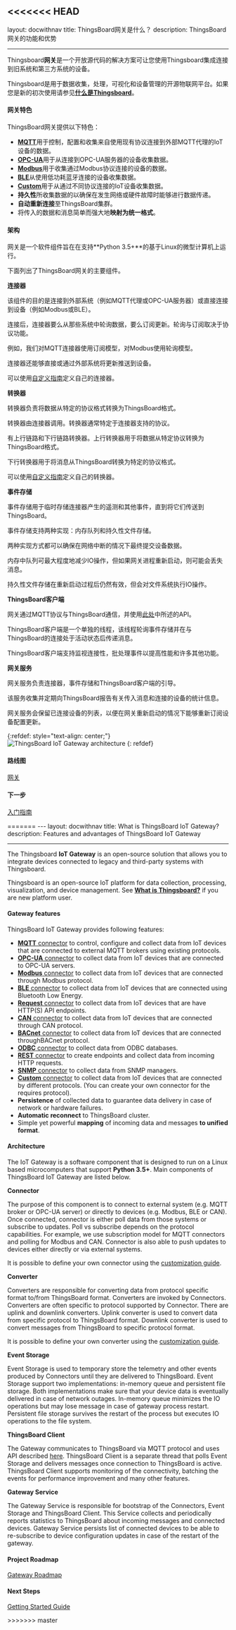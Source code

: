 <<<<<<< HEAD
---
layout: docwithnav
title: ThingsBoard网关是什么？
description: ThingsBoard网关的功能和优势

---

Thingsboard**网关**是一个开放源代码的解决方案可让您使用Thingsboard集成连接到旧系统和第三方系统的设备。

Thingsboard是用于数据收集，处理，可视化和设备管理的开源物联网平台。如果您是新的初次使用请参见[**什么是Thingsboard**](/docs/getting-started-guides/what-is-thingsboard/)。

#### 网关特色

ThingsBoard网关提供以下特色：

 - [**MQTT**](/docs/iot-gateway/config/mqtt/)用于控制，配置和收集来自使用现有协议连接到外部MQTT代理的IoT设备的数据。
 - [**OPC-UA**](/docs/iot-gateway/config/opc-ua/)用于从连接到OPC-UA服务器的设备收集数据。
 - [**Modbus**](/docs/iot-gateway/config/modbus/)用于收集通过Modbus协议连接的设备的数据。
 - [**BLE**](/docs/iot-gateway/config/ble/)从使用低功耗蓝牙连接的设备收集数据。
 - [**Custom**](/docs/iot-gateway/custom/)用于从通过不同协议连接的IoT设备收集数据。
 - **持久性**所收集数据的以确保在发生网络或硬件故障时能够进行数据传递。
 - **自动重新连接**至ThingsBoard集群。
 - 将传入的数据和消息简单而强大地**映射为统一格式**。


#### 架构

网关是一个软件组件旨在在支持**Python 3.5+**的基于Linux的微型计算机上运行。

下面列出了ThingsBoard网关的主要组件。

**连接器**

该组件的目的是连接到外部系统（例如MQTT代理或OPC-UA服务器）或直接连接到设备（例如Modbus或BLE）。

连接后，连接器要么从那些系统中轮询数据，要么订阅更新。轮询与订阅取决于协议功能。

例如，我们对MQTT连接器使用订阅模型，对Modbus使用轮询模型。

连接器还能够直接或通过外部系统将更新推送到设备。

可以使用[自定义指南](/docs/iot-gateway/custom/)定义自己的连接器。

**转换器**
 
转换器负责将数据从特定的协议格式转换为ThingsBoard格式。

转换器由连接器调用。转换器通常特定于连接器支持的协议。

有上行链路和下行链路转换器。上行转换器用于将数据从特定协议转换为ThingsBoard格式。

下行转换器用于将消息从ThingsBoard转换为特定的协议格式。

可以使用[自定义指南](/docs/iot-gateway/custom/)定义自己的转换器。

**事件存储**

事件存储用于临时存储连接器产生的遥测和其他事件，直到将它们传送到ThingsBoard。

事件存储支持两种实现：内存队列和持久性文件存储。

两种实现方式都可以确保在网络中断的情况下最终提交设备数据。

内存中队列可最大程度地减少IO操作，但如果网关进程重新启动，则可能会丢失消息。

持久性文件存储在重新启动过程后仍然有效，但会对文件系统执行IO操作。

**ThingsBoard客户端**

网关通过MQTT协议与ThingsBoard通信，并使用[此处](/docs/reference/gateway-mqtt-api/)中所述的API。

ThingsBoard客户端是一个单独的线程，该线程轮询事件存储并在与ThingsBoard的连接处于活动状态后传递消息。

ThingsBoard客户端支持监视连接性，批处理事件以提高性能和许多其他功能。

**网关服务**

网关服务负责连接器，事件存储和ThingsBoard客户端的引导。

该服务收集并定期向ThingsBoard报告有关传入消息和连接的设备的统计信息。

网关服务会保留已连接设备的列表，以便在网关重新启动的情况下能够重新订阅设备配置更新。

{:refdef: style="text-align: center;"}
![ThingsBoard IoT Gateway architecture](/images/gateway/python-gateway.png)
{: refdef}
  

#### 路线图

<p><a href="/docs/iot-gateway/roadmap" class="button">网关</a></p>

#### 下一步

<p><a href="/docs/iot-gateway/getting-started" class="button">入门指南</a></p>
=======
---
layout: docwithnav
title: What is ThingsBoard IoT Gateway?
description: Features and advantages of ThingsBoard IoT Gateway

---

The Thingsboard **IoT Gateway** is an open-source solution that allows you to integrate devices connected to legacy and third-party systems with Thingsboard.  

Thingsboard is an open-source IoT platform for data collection, processing, visualization, and device management. See [**What is Thingsboard?**](https://thingsboard.io/docs/getting-started-guides/what-is-thingsboard/) if you are new platform user.  

<object width="80%" data="/images/gateway/python-gateway-animd-ff.svg"></object>

#### Gateway features

ThingsBoard IoT Gateway provides following features:

 - [**MQTT** connector](/docs/iot-gateway/config/mqtt/) to control, configure and collect data from IoT devices that are connected to external MQTT brokers using existing protocols.
 - [**OPC-UA** connector](/docs/iot-gateway/config/opc-ua/) to collect data from IoT devices that are connected to OPC-UA servers.
 - [**Modbus** connector](/docs/iot-gateway/config/modbus/) to collect data from IoT devices that are connected through Modbus protocol.
 - [**BLE** connector](/docs/iot-gateway/config/ble/) to collect data from IoT devices that are connected using Bluetooth Low Energy.
 - [**Request** connector](/docs/iot-gateway/config/request/) to collect data from IoT devices that are have HTTP(S) API endpoints.
 - [**CAN** connector](/docs/iot-gateway/config/can/) to collect data from IoT devices that are connected through CAN protocol.
 - [**BACnet** connector](/docs/iot-gateway/config/bacnet/) to collect data from IoT devices that are connected throughBACnet protocol.
 - [**ODBC** connector](/docs/iot-gateway/config/odbc/) to collect data from ODBC databases.
 - [**REST** connector](/docs/iot-gateway/config/rest/) to create endpoints and collect data from incoming HTTP requests.
 - [**SNMP** connector](/docs/iot-gateway/config/rest/) to collect data from SNMP managers.
 - [**Custom** connector](/docs/iot-gateway/custom/) to collect data from IoT devices that are connected by different protocols. (You can create your own connector for the requires protocol).
 - **Persistence** of collected data to guarantee data delivery in case of network or hardware failures.
 - **Automatic reconnect** to ThingsBoard cluster.
 - Simple yet powerful **mapping** of incoming data and messages **to unified format**.


#### Architecture

The IoT Gateway is a software component that is designed to run on a Linux based microcomputers that support **Python 3.5+**.
Main components of ThingsBoard IoT Gateway are listed below.

**Connector**

The purpose of this component is to connect to external system (e.g. MQTT broker or OPC-UA server) or directly to devices (e.g. Modbus, BLE or CAN).
Once connected, connector is either poll data from those systems or subscribe to updates. Poll vs subscribe depends on the protocol capabilities. 
For example, we use subscription model for MQTT connectors and polling for Modbus and CAN. 
Connector is also able to push updates to devices either directly or via external systems.

It is possible to define your own connector using the [customization guide](/docs/iot-gateway/custom/).

**Converter**   
 
Converters are responsible for converting data from protocol specific format to/from ThingsBoard format.
Converters are invoked by Connectors. Converters are often specific to protocol supported by Connector.
There are uplink and downlink converters. Uplink converter is used to convert data from specific protocol to ThingsBoard format.
Downlink converter is used to convert messages from ThingsBoard to specific protocol format.

It is possible to define your own converter using the [customization guide](/docs/iot-gateway/custom/).

**Event Storage**

Event Storage is used to temporary store the telemetry and other events produced by Connectors until they are delivered to ThingsBoard.
Event Storage support two implementations: in-memory queue and persistent file storage. 
Both implementations make sure that your device data is eventually delivered in case of network outages.
In-memory queue minimizes the IO operations but may lose message in case of gateway process restart.  
Persistent file storage survives the restart of the process but executes IO operations to the file system.

**ThingsBoard Client**

The Gateway communicates to ThingsBoard via MQTT protocol and uses API described [here](/docs/reference/gateway-mqtt-api/).
ThingsBoard Client is a separate thread that polls Event Storage and delivers messages once connection to ThingsBoard is active.  
ThingsBoard Client supports monitoring of the connectivity, batching the events for performance improvement and many other features.

**Gateway Service**

The Gateway Service is responsible for bootstrap of the Connectors, Event Storage and ThingsBoard Client. 
This Service collects and periodically reports statistics to ThingsBoard about incoming messages and connected devices.
Gateway Service persists list of connected devices to be able to re-subscribe to device configuration updates in case of the restart of the gateway. 

#### Project Roadmap

<p><a href="/docs/iot-gateway/roadmap" class="button">Gateway Roadmap</a></p>

#### Next Steps

<p><a href="/docs/iot-gateway/getting-started" class="button">Getting Started Guide</a></p>
>>>>>>> master
